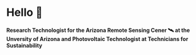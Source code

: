 # Hello 🌳

#### Research Technologist for the Arizona Remote Sensing Cener 🛰️ at the Unversity of Arizona and Photovoltaic Technologist at Technicians for Sustainability
